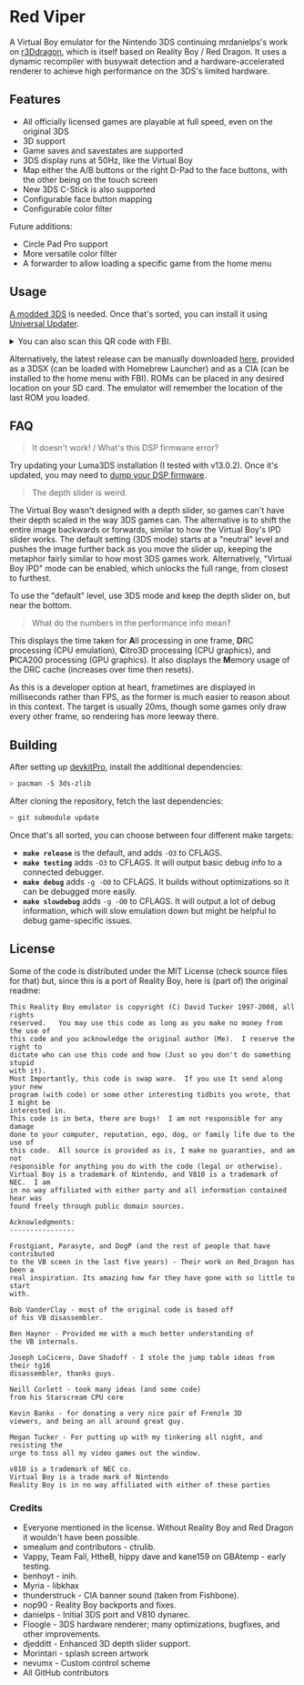 Red Viper
=========

A Virtual Boy emulator for the Nintendo 3DS continuing mrdanielps's work on [r3Ddragon](https://github.com/mrdanielps/r3Ddragon),
which is itself based on Reality Boy / Red Dragon. It uses a dynamic recompiler with busywait detection and a
hardware-accelerated renderer to achieve high performance on the 3DS's limited hardware.

## Features
* All officially licensed games are playable at full speed, even on the original 3DS
* 3D support
* Game saves and savestates are supported
* 3DS display runs at 50Hz, like the Virtual Boy
* Map either the A/B buttons or the right D-Pad to the face buttons, with the other being on the touch screen
* New 3DS C-Stick is also supported
* Configurable face button mapping
* Configurable color filter

Future additions:
* Circle Pad Pro support
* More versatile color filter
* A forwarder to allow loading a specific game from the home menu

## Usage

[A modded 3DS](https://3ds.hacks.guide/) is needed. Once that's sorted, you can install it using [Universal Updater](https://universal-team.net/projects/universal-updater.html).

<details>
  <summary>You can also scan this QR code with FBI.</summary>

![image](https://github.com/skyfloogle/red-viper/assets/18466542/31fc852b-c701-4710-b849-fbf1d7dc29b8)
</details>

Alternatively, the latest release can be manually downloaded [here](https://github.com/skyfloogle/red-viper/releases),
provided as a 3DSX (can be loaded with Homebrew Launcher) and as a CIA (can be installed to the home menu with FBI).
ROMs can be placed in any desired location on your SD card. The emulator will remember the location of the last ROM you loaded.

## FAQ

> It doesn't work! / What's this DSP firmware error?

Try updating your Luma3DS installation (I tested with v13.0.2). Once it's updated, you may need to [dump your DSP firmware](https://3ds.hacks.guide/finalizing-setup#section-iii---rtc-and-dsp-setup).

> The depth slider is weird.

The Virtual Boy wasn't designed with a depth slider, so games can't have their depth scaled in the way 3DS games can. The alternative is to
shift the entire image backwards or forwards, similar to how the Virtual Boy's IPD slider works.
The default setting (3DS mode) starts at a "neutral" level and pushes the image further back as you move the slider up, keeping the metaphor fairly similar
to how most 3DS games work. Alternatively, "Virtual Boy IPD" mode can be enabled, which unlocks the full range, from closest to furthest.

To use the "default" level, use 3DS mode and keep the depth slider on, but near the bottom.

> What do the numbers in the performance info mean?

This displays the time taken for **A**ll processing in one frame, **D**RC processing (CPU emulation),
**C**itro3D processing (CPU graphics), and **P**ICA200 processing (GPU graphics). It also displays the
**M**emory usage of the DRC cache (increases over time then resets).

As this is a developer option at heart, frametimes are displayed in milliseconds rather than FPS, as the former is much easier to reason about in this context.
The target is usually 20ms, though some games only draw every other frame, so rendering has more leeway there.

## Building

After setting up [devkitPro](http://3dbrew.org/wiki/Setting_up_Development_Environment), install the
additional dependencies:
```bash
> pacman -S 3ds-zlib
```

After cloning the repository, fetch the last dependencies:
```bash
> git submodule update
```

Once that's all sorted, you can choose between four different make targets:

* **`make release`** is the default, and adds `-O3` to CFLAGS.
* **`make testing`** adds `-O3` to CFLAGS. It will output basic debug info to a connected debugger.
* **`make debug`** adds `-g -O0` to CFLAGS. It builds without optimizations so it can be debugged more easily.
* **`make slowdebug`** adds `-g -O0` to CFLAGS. It will output a lot of debug information, which will slow emulation down but might be helpful to debug game-specific issues.

## License

Some of the code is distributed under the MIT License (check source files for that) but, since
this is a port of Reality Boy, here is (part of) the original readme:

```
This Reality Boy emulator is copyright (C) David Tucker 1997-2008, all rights
reserved.   You may use this code as long as you make no money from the use of
this code and you acknowledge the original author (Me).  I reserve the right to
dictate who can use this code and how (Just so you don't do something stupid
with it).
Most Importantly, this code is swap ware.  If you use It send along your new
program (with code) or some other interesting tidbits you wrote, that I might be
interested in.
This code is in beta, there are bugs!  I am not responsible for any damage
done to your computer, reputation, ego, dog, or family life due to the use of
this code.  All source is provided as is, I make no guaranties, and am not
responsible for anything you do with the code (legal or otherwise).
Virtual Boy is a trademark of Nintendo, and V810 is a trademark of NEC.  I am
in no way affiliated with either party and all information contained hear was
found freely through public domain sources.

Acknowledgments:
----------------

Frostgiant, Parasyte, and DogP (and the rest of people that have contributed
to the VB sceen in the last five years) - Their work on Red_Dragon has been a
real inspiration. Its amazing how far they have gone with so little to start
with.

Bob VanderClay - most of the original code is based off
of his VB disassembler.

Ben Haynor - Provided me with a much better understanding of
the VB internals.

Joseph LoCicero, Dave Shadoff - I stole the jump table ideas from their tg16
disassembler, thanks guys.

Neill Corlett - took many ideas (and some code)
from his Starscream CPU core

Kevin Banks - for donating a very nice pair of Frenzle 3D
viewers, and being an all around great guy.

Megan Tucker - For putting up with my tinkering all night, and resisting the
urge to toss all my video games out the window.

v810 is a trademark of NEC co.
Virtual Boy is a trade mark of Nintendo
Reality Boy is in no way affiliated with either of these parties
```

### Credits

* Everyone mentioned in the license. Without Reality Boy and Red Dragon it wouldn't have been possible.
* smealum and contributors - ctrulib.
* Vappy, Team Fail, HtheB, hippy dave and kane159 on GBAtemp - early testing.
* benhoyt - inih.
* Myria - libkhax
* thunderstruck - CIA banner sound (taken from Fishbone).
* nop90 - Reality Boy backports and fixes.
* danielps - Initial 3DS port and V810 dynarec.
* Floogle - 3DS hardware renderer; many optimizations, bugfixes, and other improvements.
* djedditt - Enhanced 3D depth slider support.
* Morintari - splash screen artwork
* nevumx - Custom control scheme
* All GitHub contributors
